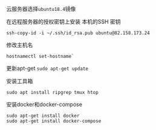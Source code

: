 云服务器选择`ubuntu18.4`镜像

在远程服务器的授权密钥上安装 本机的SSH 密钥
```shell 
ssh-copy-id -i ~/.ssh/id_rsa.pub ubuntu@82.158.173.24
```
 
修改主机名
```shell 
hostnamectl set-hostname`
``` 

更新apt-get
`sudo apt-get update` 
 
安装工具箱
```shell
sudo apt install ripgrep tmux htop
```

 安装docker和docker-compose
```shell
sudo apt-get install docker
sudo apt-get install docker-compose
```
 